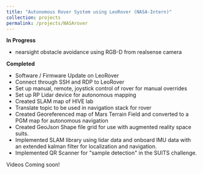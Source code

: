 ```yaml
---
title: "Autonomous Rover System using LeoRover (NASA-Intern)"
collection: projects
permalink: /projects/NASArover
---
```


**In Progress**
- nearsight obstacle avoidance using RGB-D from realsense camera

**Completed**
- Software / Firmware Update on LeoRover
- Connect through SSH and RDP to LeoRover
- Set up manual, remote, joystick control of rover for manual overrides
- Set up RP Lidar device for autonomous mapping
- Created SLAM map of HIVE lab
- Translate topic to be used in navigation stack for rover
- Created Georeferenced map of Mars Terrain Field and converted to a PGM map for autonomous navigation
- Created GeoJson Shape file grid for use with augmented reality space suits.
- Implemented SLAM library using lidar data and onboard IMU data with an extended kalman filter for localization and navigation.
- Implemented QR Scanner for "sample detection" in the SUITS challenge.


Videos Coming soon!
